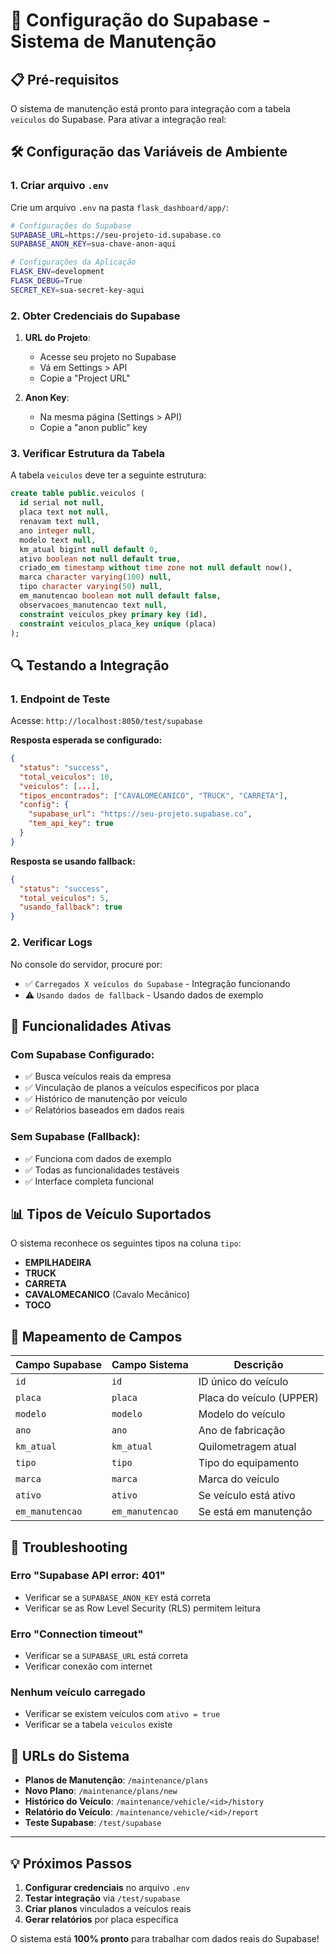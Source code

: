 # 🔧 Configuração do Supabase - Sistema de Manutenção

## 📋 Pré-requisitos

O sistema de manutenção está pronto para integração com a tabela `veiculos` do Supabase. Para ativar a integração real:

## 🛠️ Configuração das Variáveis de Ambiente

### 1. Criar arquivo `.env`
Crie um arquivo `.env` na pasta `flask_dashboard/app/`:

```bash
# Configurações do Supabase
SUPABASE_URL=https://seu-projeto-id.supabase.co
SUPABASE_ANON_KEY=sua-chave-anon-aqui

# Configurações da Aplicação
FLASK_ENV=development
FLASK_DEBUG=True
SECRET_KEY=sua-secret-key-aqui
```

### 2. Obter Credenciais do Supabase

1. **URL do Projeto**:
   - Acesse seu projeto no Supabase
   - Vá em Settings > API
   - Copie a "Project URL"

2. **Anon Key**:
   - Na mesma página (Settings > API)
   - Copie a "anon public" key

### 3. Verificar Estrutura da Tabela

A tabela `veiculos` deve ter a seguinte estrutura:

```sql
create table public.veiculos (
  id serial not null,
  placa text not null,
  renavam text null,
  ano integer null,
  modelo text null,
  km_atual bigint null default 0,
  ativo boolean not null default true,
  criado_em timestamp without time zone not null default now(),
  marca character varying(100) null,
  tipo character varying(50) null,
  em_manutencao boolean not null default false,
  observacoes_manutencao text null,
  constraint veiculos_pkey primary key (id),
  constraint veiculos_placa_key unique (placa)
);
```

## 🔍 Testando a Integração

### 1. Endpoint de Teste
Acesse: `http://localhost:8050/test/supabase`

**Resposta esperada se configurado:**
```json
{
  "status": "success",
  "total_veiculos": 10,
  "veiculos": [...],
  "tipos_encontrados": ["CAVALOMECANICO", "TRUCK", "CARRETA"],
  "config": {
    "supabase_url": "https://seu-projeto.supabase.co",
    "tem_api_key": true
  }
}
```

**Resposta se usando fallback:**
```json
{
  "status": "success",
  "total_veiculos": 5,
  "usando_fallback": true
}
```

### 2. Verificar Logs
No console do servidor, procure por:
- ✅ `Carregados X veículos do Supabase` - Integração funcionando
- ⚠️ `Usando dados de fallback` - Usando dados de exemplo

## 🚀 Funcionalidades Ativas

### Com Supabase Configurado:
- ✅ Busca veículos reais da empresa
- ✅ Vinculação de planos a veículos específicos por placa
- ✅ Histórico de manutenção por veículo
- ✅ Relatórios baseados em dados reais

### Sem Supabase (Fallback):
- ✅ Funciona com dados de exemplo
- ✅ Todas as funcionalidades testáveis
- ✅ Interface completa funcional

## 📊 Tipos de Veículo Suportados

O sistema reconhece os seguintes tipos na coluna `tipo`:

- **EMPILHADEIRA**
- **TRUCK**
- **CARRETA**
- **CAVALOMECANICO** (Cavalo Mecânico)
- **TOCO**

## 🔧 Mapeamento de Campos

| Campo Supabase | Campo Sistema | Descrição |
|----------------|---------------|-----------|
| `id` | `id` | ID único do veículo |
| `placa` | `placa` | Placa do veículo (UPPER) |
| `modelo` | `modelo` | Modelo do veículo |
| `ano` | `ano` | Ano de fabricação |
| `km_atual` | `km_atual` | Quilometragem atual |
| `tipo` | `tipo` | Tipo do equipamento |
| `marca` | `marca` | Marca do veículo |
| `ativo` | `ativo` | Se veículo está ativo |
| `em_manutencao` | `em_manutencao` | Se está em manutenção |

## 🚨 Troubleshooting

### Erro "Supabase API error: 401"
- Verificar se a `SUPABASE_ANON_KEY` está correta
- Verificar se as Row Level Security (RLS) permitem leitura

### Erro "Connection timeout"
- Verificar se a `SUPABASE_URL` está correta
- Verificar conexão com internet

### Nenhum veículo carregado
- Verificar se existem veículos com `ativo = true`
- Verificar se a tabela `veiculos` existe

## 📱 URLs do Sistema

- **Planos de Manutenção**: `/maintenance/plans`
- **Novo Plano**: `/maintenance/plans/new`
- **Histórico do Veículo**: `/maintenance/vehicle/<id>/history`
- **Relatório do Veículo**: `/maintenance/vehicle/<id>/report`
- **Teste Supabase**: `/test/supabase`

---

## 💡 Próximos Passos

1. **Configurar credenciais** no arquivo `.env`
2. **Testar integração** via `/test/supabase`
3. **Criar planos** vinculados a veículos reais
4. **Gerar relatórios** por placa específica

O sistema está **100% pronto** para trabalhar com dados reais do Supabase!